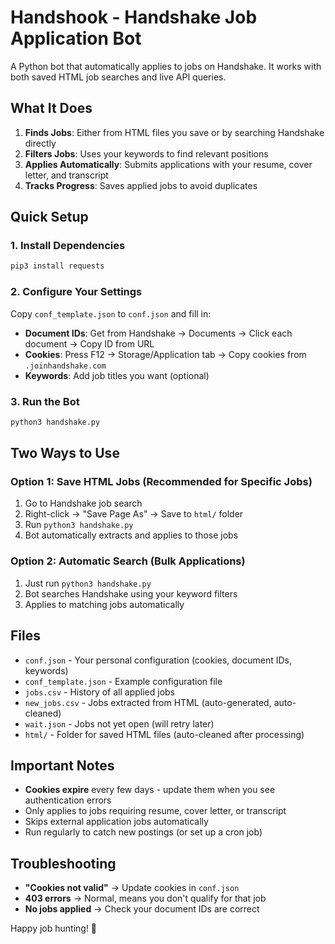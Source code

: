 # Handshook - Handshake Job Application Bot

A Python bot that automatically applies to jobs on Handshake. It works with both saved HTML job searches and live API queries.

## What It Does

1. **Finds Jobs**: Either from HTML files you save or by searching Handshake directly
2. **Filters Jobs**: Uses your keywords to find relevant positions
3. **Applies Automatically**: Submits applications with your resume, cover letter, and transcript
4. **Tracks Progress**: Saves applied jobs to avoid duplicates

## Quick Setup

### 1. Install Dependencies
```bash
pip3 install requests
```

### 2. Configure Your Settings

Copy `conf_template.json` to `conf.json` and fill in:

- **Document IDs**: Get from Handshake → Documents → Click each document → Copy ID from URL
- **Cookies**: Press F12 → Storage/Application tab → Copy cookies from `.joinhandshake.com`
- **Keywords**: Add job titles you want (optional)

### 3. Run the Bot
```bash
python3 handshake.py
```

## Two Ways to Use

### Option 1: Save HTML Jobs (Recommended for Specific Jobs)
1. Go to Handshake job search
2. Right-click → "Save Page As" → Save to `html/` folder
3. Run `python3 handshake.py`
4. Bot automatically extracts and applies to those jobs

### Option 2: Automatic Search (Bulk Applications)
1. Just run `python3 handshake.py`
2. Bot searches Handshake using your keyword filters
3. Applies to matching jobs automatically

## Files

- `conf.json` - Your personal configuration (cookies, document IDs, keywords)
- `conf_template.json` - Example configuration file
- `jobs.csv` - History of all applied jobs
- `new_jobs.csv` - Jobs extracted from HTML (auto-generated, auto-cleaned)
- `wait.json` - Jobs not yet open (will retry later)
- `html/` - Folder for saved HTML files (auto-cleaned after processing)

## Important Notes

- **Cookies expire** every few days - update them when you see authentication errors
- Only applies to jobs requiring resume, cover letter, or transcript
- Skips external application jobs automatically
- Run regularly to catch new postings (or set up a cron job)

## Troubleshooting

- **"Cookies not valid"** → Update cookies in `conf.json`
- **403 errors** → Normal, means you don't qualify for that job
- **No jobs applied** → Check your document IDs are correct

Happy job hunting! 🎯
